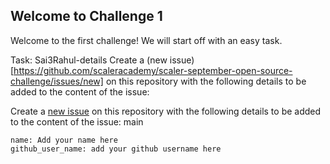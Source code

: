 ## Welcome to Challenge 1

Welcome to the first challenge! 
We will start off with an easy task. 

Task: 
 Sai3Rahul-details
Create a (new issue)[https://github.com/scaleracademy/scaler-september-open-source-challenge/issues/new] on this repository with the following details to be added to the content of the issue: 

Create a [new issue](https://github.com/scaleracademy/scaler-september-open-source-challenge/issues/new) on this repository with the following details to be added to the content of the issue: 
 main

```
name: Add your name here
github_user_name: add your github username here
```
